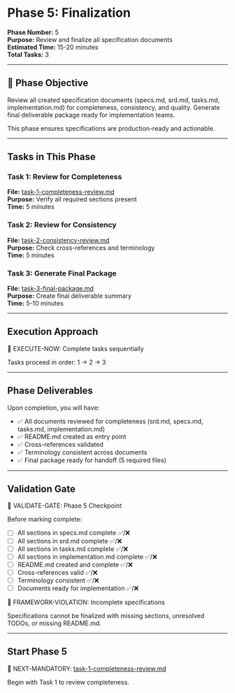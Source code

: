 # Phase 5: Finalization

**Phase Number:** 5  
**Purpose:** Review and finalize all specification documents  
**Estimated Time:** 15-20 minutes  
**Total Tasks:** 3

---

## 🎯 Phase Objective

Review all created specification documents (specs.md, srd.md, tasks.md, implementation.md) for completeness, consistency, and quality. Generate final deliverable package ready for implementation teams.

This phase ensures specifications are production-ready and actionable.

---

## Tasks in This Phase

### Task 1: Review for Completeness
**File:** [task-1-completeness-review.md](task-1-completeness-review.md)  
**Purpose:** Verify all required sections present  
**Time:** 5 minutes

### Task 2: Review for Consistency
**File:** [task-2-consistency-review.md](task-2-consistency-review.md)  
**Purpose:** Check cross-references and terminology  
**Time:** 5 minutes

### Task 3: Generate Final Package
**File:** [task-3-final-package.md](task-3-final-package.md)  
**Purpose:** Create final deliverable summary  
**Time:** 5-10 minutes

---

## Execution Approach

🛑 EXECUTE-NOW: Complete tasks sequentially

Tasks proceed in order: 1 → 2 → 3

---

## Phase Deliverables

Upon completion, you will have:
- ✅ All documents reviewed for completeness (srd.md, specs.md, tasks.md, implementation.md)
- ✅ README.md created as entry point
- ✅ Cross-references validated
- ✅ Terminology consistent across documents
- ✅ Final package ready for handoff (5 required files)

---

## Validation Gate

🛑 VALIDATE-GATE: Phase 5 Checkpoint

Before marking complete:
- [ ] All sections in specs.md complete ✅/❌
- [ ] All sections in srd.md complete ✅/❌
- [ ] All sections in tasks.md complete ✅/❌
- [ ] All sections in implementation.md complete ✅/❌
- [ ] README.md created and complete ✅/❌
- [ ] Cross-references valid ✅/❌
- [ ] Terminology consistent ✅/❌
- [ ] Documents ready for implementation ✅/❌

🚨 FRAMEWORK-VIOLATION: Incomplete specifications

Specifications cannot be finalized with missing sections, unresolved TODOs, or missing README.md.

---

## Start Phase 5

🎯 NEXT-MANDATORY: [task-1-completeness-review.md](task-1-completeness-review.md)

Begin with Task 1 to review completeness.